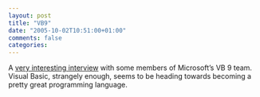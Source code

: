 ```yaml
---
layout: post
title: "VB9"
date: "2005-10-02T10:51:00+01:00"
comments: false
categories: 
---
```


<p>A <a href="http://www.ddj.com/documents/s=9776/ddj1126793370067/">very interesting interview</a> with some members of Microsoft&#8217;s VB 9 team. Visual Basic, strangely enough, seems to be heading towards becoming a pretty great programming language.</p>



